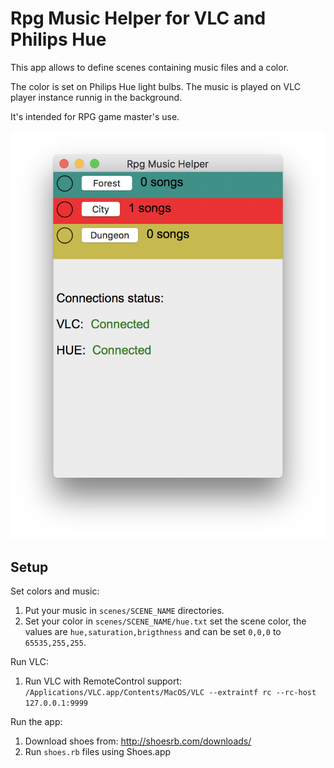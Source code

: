 # Rpg Music Helper for VLC and Philips Hue

This app allows to define scenes containing music files and a color.

The color is set on Philips Hue light bulbs. The music is played on VLC
player instance runnig in the background.

It's intended for RPG game master's use.

![Screenshot](https://raw.githubusercontent.com/marcinbiegun/RpgMusicHelper-HueVLC/master/docs/screenshot.png)

## Setup

Set colors and music:

1. Put your music in `scenes/SCENE_NAME` directories.
2. Set your color in `scenes/SCENE_NAME/hue.txt` set the scene color,
   the values are `hue,saturation,brigthness` and can be set `0,0,0` to `65535,255,255`.

Run VLC:

1. Run VLC with RemoteControl support: `/Applications/VLC.app/Contents/MacOS/VLC --extraintf rc --rc-host 127.0.0.1:9999`

Run the app:

1. Download shoes from: http://shoesrb.com/downloads/
2. Run `shoes.rb` files using Shoes.app

